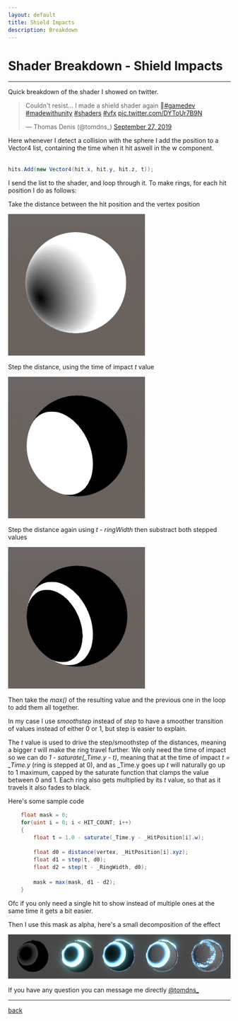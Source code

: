 ```yaml
---
layout: default
title: Shield Impacts
description: Breakdown
---
```


# Shader Breakdown - Shield Impacts

***

<!-- <div class="image_container">
    <img src="../images/shield-impacts/shield.gif" width="250"/>
    <img src="../images/shield-impacts/bread.gif" width="250"/>
</div> -->

Quick breakdown of the shader I showed on twitter.

<blockquote class="twitter-tweet" data-dnt="true" data-theme="dark"><p lang="en" dir="ltr">Couldn&#39;t resist... I made a shield shader again 🙈<a href="https://twitter.com/hashtag/gamedev?src=hash&amp;ref_src=twsrc%5Etfw">#gamedev</a> <a href="https://twitter.com/hashtag/madewithunity?src=hash&amp;ref_src=twsrc%5Etfw">#madewithunity</a> <a href="https://twitter.com/hashtag/shaders?src=hash&amp;ref_src=twsrc%5Etfw">#shaders</a> <a href="https://twitter.com/hashtag/vfx?src=hash&amp;ref_src=twsrc%5Etfw">#vfx</a> <a href="https://t.co/DYToUr7B9N">pic.twitter.com/DYToUr7B9N</a></p>&mdash; Thomas Denis (@tomdns_) <a href="https://twitter.com/tomdns_/status/1177389679815135233?ref_src=twsrc%5Etfw">September 27, 2019</a></blockquote> <script async src="https://platform.twitter.com/widgets.js" charset="utf-8"></script>

Here whenever I detect a collision with the sphere I add the position to a Vector4 list, containing the time when it hit aswell in the w component.

```c#

hits.Add(new Vector4(hit.x, hit.y, hit.z, t));

```

I send the list to the shader, and loop through it. To make rings, for each hit position I do as follows:

Take the distance between the hit position and the vertex position

![Distance](../images/shield-impacts/process_distance.png)

Step the distance, using the time of impact *t* value

![Distance](../images/shield-impacts/process_step.png)

Step the distance again using *t - ringWidth* then substract both stepped values

![Distance](../images/shield-impacts/process_ring.png)

Then take the *max()* of the resulting value and the previous one in the loop to add them all together.

In my case I use *smoothstep* instead of *step* to have a smoother transition of values instead of either 0 or 1, but step is easier to explain.

The *t* value is used to drive the step/smoothstep of the distances, meaning a bigger *t* will make the ring travel further.
We only need the time of impact so we can do *1 - saturate(_Time.y - t)*, meaning that at the time of impact *t = _Time.y* (ring is stepped at 0), and as _Time.y goes up *t* will naturally go up to 1 maximum, capped by the saturate function that clamps the value between 0 and 1. Each ring also gets multiplied by its *t* value, so that as it travels it also fades to black.

Here's some sample code

```c#
    float mask = 0;
    for(uint i = 0; i < HIT_COUNT; i++)
    {
        float t = 1.0 - saturate(_Time.y - _HitPosition[i].w);

        float d0 = distance(vertex, _HitPosition[i].xyz);
        float d1 = step(t, d0);
        float d2 = step(t - _RingWidth, d0);
        
        mask = max(mask, d1 - d2);
    }
```

Ofc if you only need a single hit to show instead of multiple ones at the same time it gets a bit easier. 

Then I use this mask as alpha, here's a small decomposition of the effect

![Process](../images/shield-impacts/process.png)

If you have any question you can message me directly [@tomdns_](https://twitter.com/tomdns_)

***

[back](../blog.html)
